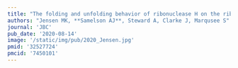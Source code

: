 ```yaml
---
title: "The folding and unfolding behavior of ribonuclease H on the ribosome"
authors: "Jensen MK, **Samelson AJ**, Steward A, Clarke J, Marqusee S"
journal: 'JBC'
pub_date: '2020-08-14'
image: '/static/img/pub/2020_Jensen.jpg'
pmid: '32527724'
pmcid: '7450101'
---
```

